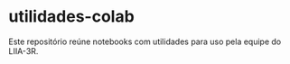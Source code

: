 # utilidades-colab

Este repositório reúne notebooks com utilidades para uso pela equipe do LIIA-3R.
